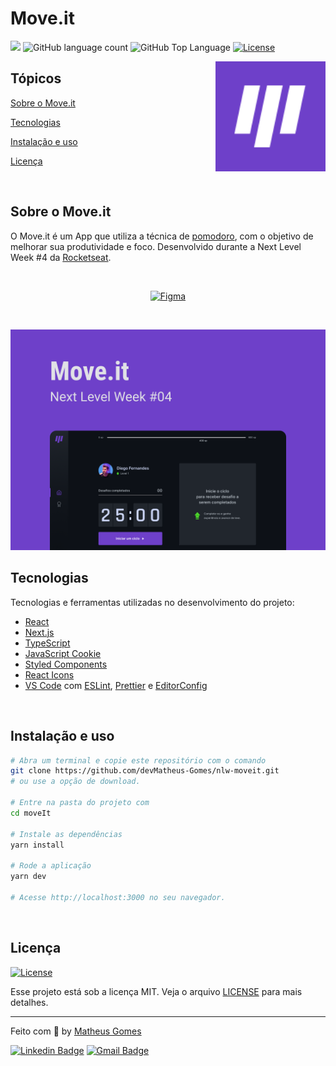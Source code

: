# Move.it

<p>
  <img src="https://img.shields.io/badge/made%20by-RAFAEL%20MARTINS-6E40C9?style=flat-square">
  <img alt="GitHub language count" src="https://img.shields.io/github/languages/count/martins-rafael/moveIt?color=6E40C9&style=flat-square">
  <img alt="GitHub Top Language" src="https://img.shields.io/github/languages/top/martins-rafael/moveIt?color=6E40C9&style=flat-square">
  <a href="https://opensource.org/licenses/MIT">
    <img alt="License" src="https://img.shields.io/badge/license-MIT-6E40C9?style=flat-square">
  </a>
</p>

<img align="right" src=".github/icon.svg" width="35%" alt="Move.it">

## Tópicos 

[Sobre o Move.it](#sobre-o-moveit)

[Tecnologias](#tecnologias)

[Instalação e uso](#instalação-e-uso)

[Licença](#licença)

<br>

## Sobre o Move.it

O Move.it é um App que utiliza a técnica de [pomodoro](https://pt.wikipedia.org/wiki/T%C3%A9cnica_pomodoro), com o objetivo de melhorar sua produtividade e foco. Desenvolvido durante a Next Level Week #4 da [Rocketseat](https://rocketseat.com.br/).

<br>

<p align="center">
  <a href="https://www.figma.com/file/n9J6604nMGB7Cgt2vEVtWb/Move.it-1.0-Dark-Mode">
    <img alt="Figma" src="https://img.shields.io/badge/figma%20-%236E40C9.svg?&style=for-the-badge&logo=figma&logoColor=white"/>
  </a>
</p>

<br>

<p align="center">
  <img src=".github/cover.png" alt="Página inicial">
</p>

## Tecnologias

Tecnologias e ferramentas utilizadas no desenvolvimento do projeto:

- [React](https://reactjs.org/)
- [Next.js](https://nextjs.org/)
- [TypeScript](https://www.typescriptlang.org/)
- [JavaScript Cookie](https://github.com/js-cookie/js-cookie)
- [Styled Components](https://styled-components.com/)
- [React Icons](https://react-icons.github.io/react-icons/)
- [VS Code](https://code.visualstudio.com/) com [ESLint](https://eslint.org/), [Prettier](https://prettier.io/) e [EditorConfig](https://editorconfig.org/)

<br>

## Instalação e uso

```bash
# Abra um terminal e copie este repositório com o comando
git clone https://github.com/devMatheus-Gomes/nlw-moveit.git
# ou use a opção de download.

# Entre na pasta do projeto com 
cd moveIt

# Instale as dependências
yarn install

# Rode a aplicação
yarn dev

# Acesse http://localhost:3000 no seu navegador.
```

<br>


## Licença
<a href="https://opensource.org/licenses/MIT">
    <img alt="License" src="https://img.shields.io/badge/license-MIT-6E40C9?style=flat-square">
</a>

<br>

Esse projeto está sob a licença MIT. Veja o arquivo [LICENSE](/LICENSE) para mais detalhes.

---

Feito com :purple_heart: by [Matheus Gomes](https://github.com/devMatheus-Gomes)

[![Linkedin Badge](https://img.shields.io/badge/-deMatheus%20Gines-6E40C9?style=flat-square&logo=Linkedin&logoColor=white&link=https://www.linkedin.com/in/devMatheus-Gomes/)](https://www.linkedin.com/in/devMatheus-Gomes/) 
[![Gmail Badge](https://img.shields.io/badge/-devMatheus-Gomes@gmail.com-6E40C9?style=flat-square&logo=Gmail&logoColor=white&link=mailto:devMatheus-Gomes@gmail.com)](mailto:devmatheusgr@gmail.com)

